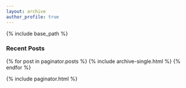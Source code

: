 ```yaml
---
layout: archive
author_profile: true
---
```

{% include base_path %}

### Recent Posts

{% for post in paginator.posts %}
{% include archive-single.html %}
{% endfor %}

{% include paginator.html %}
